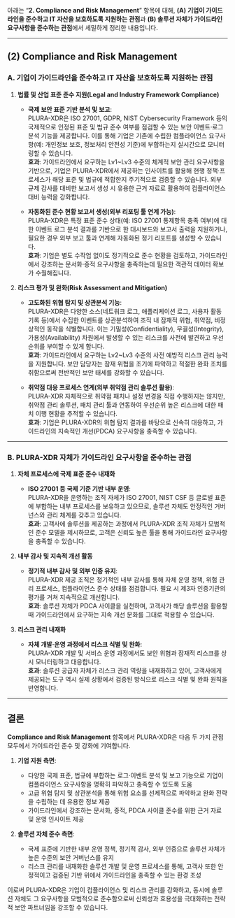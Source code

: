 아래는 “**2. Compliance and Risk Management**” 항목에 대해, **(A) 기업이 가이드라인을 준수하고 IT 자산을 보호하도록 지원하는 관점**과 **(B) 솔루션 자체가 가이드라인 요구사항을 준수하는 관점**에서 세밀하게 정리한 내용입니다.

---

## (2) Compliance and Risk Management

### A. 기업이 가이드라인을 준수하고 IT 자산을 보호하도록 지원하는 관점

1. **법률 및 산업 표준 준수 지원(Legal and Industry Framework Compliance)**  
   - **국제 보안 표준 기반 분석 및 보고**:  
     PLURA-XDR은 ISO 27001, GDPR, NIST Cybersecurity Framework 등의 국제적으로 인정된 표준 및 법규 준수 여부를 점검할 수 있는 보안 이벤트·로그 분석 기능을 제공합니다. 이를 통해 기업은 기존에 수립한 컴플라이언스 요구사항(예: 개인정보 보호, 정보처리 안전성 기준)에 부합하는지 실시간으로 모니터링할 수 있습니다.  
     **효과**: 가이드라인에서 요구하는 Lv1~Lv3 수준의 체계적 보안 관리 요구사항을 기반으로, 기업은 PLURA-XDR에서 제공하는 인사이트를 활용해 현행 정책·프로세스가 해당 표준 및 법규에 적합한지 주기적으로 검증할 수 있습니다. 외부 규제 감사를 대비한 보고서 생성 시 유용한 근거 자료로 활용하여 컴플라이언스 대비 능력을 강화합니다.

   - **자동화된 준수 현황 보고서 생성(외부 리포팅 툴 연계 가능)**:  
     PLURA-XDR은 특정 표준 준수 상태(예: ISO 27001 통제항목 충족 여부)에 대한 이벤트 로그 분석 결과를 기반으로 한 대시보드와 보고서 출력을 지원하거나, 필요한 경우 외부 보고 툴과 연계해 자동화된 정기 리포트를 생성할 수 있습니다.  
     **효과**: 기업은 별도 수작업 없이도 정기적으로 준수 현황을 검토하고, 가이드라인에서 강조하는 문서화·증적 요구사항을 충족하는데 필요한 객관적 데이터 확보가 수월해집니다.

2. **리스크 평가 및 완화(Risk Assessment and Mitigation)**  
   - **고도화된 위협 탐지 및 상관분석 기능**:  
     PLURA-XDR은 다양한 소스(네트워크 로그, 애플리케이션 로그, 사용자 활동 기록 등)에서 수집한 이벤트를 상관분석하여 조직 내 잠재적 위협, 취약점, 비정상적인 동작을 식별합니다. 이는 기밀성(Confidentiality), 무결성(Integrity), 가용성(Availability) 차원에서 발생할 수 있는 리스크를 사전에 발견하고 우선순위를 부여할 수 있게 합니다.  
     **효과**: 가이드라인에서 요구하는 Lv2~Lv3 수준의 사전 예방적 리스크 관리 능력을 지원합니다. 보안 담당자는 잠재 위협을 조기에 파악하고 적절한 완화 조치를 취함으로써 전반적인 보안 태세를 강화할 수 있습니다.

   - **취약점 대응 프로세스 연계(외부 취약점 관리 솔루션 활용)**:  
     PLURA-XDR 자체적으로 취약점 패치나 설정 변경을 직접 수행하지는 않지만, 취약점 관리 솔루션, 패치 관리 툴과 연동하여 우선순위 높은 리스크에 대한 패치 이행 현황을 추적할 수 있습니다.  
     **효과**: 기업은 PLURA-XDR의 위협 탐지 결과를 바탕으로 신속히 대응하고, 가이드라인의 지속적인 개선(PDCA) 요구사항을 충족할 수 있습니다.

---

### B. PLURA-XDR 자체가 가이드라인 요구사항을 준수하는 관점

1. **자체 프로세스에 국제 표준 준수 내재화**  
   - **ISO 27001 등 국제 기준 기반 내부 운영**:  
     PLURA-XDR을 운영하는 조직 자체가 ISO 27001, NIST CSF 등 글로벌 표준에 부합하는 내부 프로세스를 보유하고 있으므로, 솔루션 자체도 안정적인 거버넌스와 관리 체계를 갖추고 있습니다.  
     **효과**: 고객사에 솔루션을 제공하는 과정에서 PLURA-XDR 조직 자체가 모범적인 준수 모델을 제시하므로, 고객은 신뢰도 높은 툴을 통해 가이드라인 요구사항을 충족할 수 있습니다.

2. **내부 감사 및 지속적 개선 활동**  
   - **정기적 내부 감사 및 외부 인증 유지**:  
     PLURA-XDR 제공 조직은 정기적인 내부 감사를 통해 자체 운영 정책, 위험 관리 프로세스, 컴플라이언스 준수 상태를 점검합니다. 필요 시 제3자 인증기관의 평가를 거쳐 지속적으로 개선합니다.  
     **효과**: 솔루션 자체가 PDCA 사이클을 실천하며, 고객사가 해당 솔루션을 활용할 때 가이드라인에서 요구하는 지속 개선 문화를 그대로 적용할 수 있습니다.

3. **리스크 관리 내재화**  
   - **자체 개발·운영 과정에서 리스크 식별 및 완화**:  
     PLURA-XDR 개발 및 서비스 운영 과정에서도 보안 위협과 잠재적 리스크를 상시 모니터링하고 대응합니다.  
     **효과**: 솔루션 공급자 자체가 리스크 관리 역량을 내재화하고 있어, 고객사에게 제공되는 도구 역시 실제 상황에서 검증된 방식으로 리스크 식별 및 완화 원칙을 반영합니다.

---

## 결론

**Compliance and Risk Management** 항목에서 PLURA-XDR은 다음 두 가지 관점 모두에서 가이드라인 준수 및 강화에 기여합니다.

1. **기업 지원 측면**:  
   - 다양한 국제 표준, 법규에 부합하는 로그·이벤트 분석 및 보고 기능으로 기업이 컴플라이언스 요구사항을 명확히 파악하고 충족할 수 있도록 도움  
   - 고급 위협 탐지 및 상관분석을 통해 위험 요소를 선제적으로 파악하고 완화 전략을 수립하는 데 유용한 정보 제공  
   - 가이드라인에서 강조하는 문서화, 증적, PDCA 사이클 준수를 위한 근거 자료 및 운영 인사이트 제공

2. **솔루션 자체 준수 측면**:  
   - 국제 표준에 기반한 내부 운영 정책, 정기적 감사, 외부 인증으로 솔루션 자체가 높은 수준의 보안 거버넌스를 유지  
   - 리스크 관리를 내재화한 솔루션 개발 및 운영 프로세스를 통해, 고객사 또한 안정적이고 검증된 기반 위에서 가이드라인을 충족할 수 있는 환경 조성

이로써 PLURA-XDR은 기업이 컴플라이언스 및 리스크 관리를 강화하고, 동시에 솔루션 자체도 그 요구사항을 모범적으로 준수함으로써 신뢰성과 효용성을 극대화하는 전략적 보안 파트너임을 강조할 수 있습니다.
